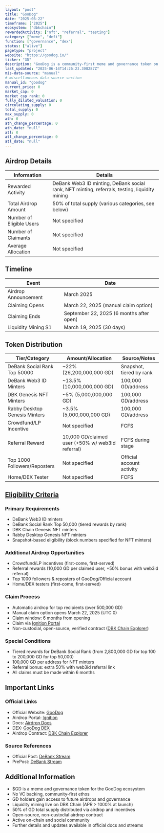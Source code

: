 ```yaml
---
layout: "post"
title: "GooDog"
date: "2025-03-22"
timeframe: ["2025"]
ecosystem: ["dbkchain"]
rewardedActivity: ["nft", "referral", "testing"]
category: ["meme", "defi"]
function: ["governance", "dex"]
status: ["alive"]
pagetype: "project"
website: "https://goodog.io/"
ticker: "GD"
description: "GooDog is a community-first meme and governance token on DBK Chain, distributing 50% of supply via airdrop to DeBank users, NFT minters, testers, and liquidity providers."
last_updated: "2025-06-14T14:26:23.308287Z"
mis-data-source: "manual"
# miscellaneous data source section
manual_id: "goodog"
current_price: 0
market_cap: 0
market_cap_rank: 0
fully_diluted_valuation: 0
circulating_supply: 0
total_supply: 0
max_supply: 0
ath: 0
ath_change_percentage: 0
ath_date: "null"
atl: 0
atl_change_percentage: 0
atl_date: "null"
---
```


## Airdrop Details

| Information              | Details                                                                                       |
| ------------------------ | --------------------------------------------------------------------------------------------- |
| Rewarded Activity        | DeBank Web3 ID minting, DeBank social rank, NFT minting, referrals, testing, liquidity mining |
| Total Airdrop Amount     | 50% of total supply (various categories, see below)                                           |
| Number of Eligible Users | Not specified                                                                                 |
| Number of Claimants      | Not specified                                                                                 |
| Average Allocation       | Not specified                                                                                 |

## Timeline

| Event                | Date                                     |
| -------------------- | ---------------------------------------- |
| Airdrop Announcement | March 2025                               |
| Claiming Opens       | March 22, 2025 (manual claim option)     |
| Claiming Ends        | September 22, 2025 (6 months after open) |
| Liquidity Mining S1  | March 19, 2025 (30 days)                 |

## Token Distribution

| Tier/Category                 | Amount/Allocation                                | Source/Notes              |
| ----------------------------- | ------------------------------------------------ | ------------------------- |
| DeBank Social Rank Top 50000  | ~22% (26,200,000,000 GD)                         | Snapshot, tiered by rank  |
| DeBank Web3 ID Minters        | ~13.5% (10,000,000,000 GD)                       | 100,000 GD/address        |
| DBK Genesis NFT Minters       | ~5% (5,000,000,000 GD)                           | 100,000 GD/address        |
| Rabby Desktop Genesis Minters | ~3.5% (5,000,000,000 GD)                         | 100,000 GD/address        |
| Crowdfund/LP Incentive        | Not specified                                    | FCFS                      |
| Referral Reward               | 10,000 GD/claimed user (+50% w/ web3id referral) | FCFS during stage         |
| Top 1000 Followers/Reposters  | Not specified                                    | Official account activity |
| Home/DEX Tester               | Not specified                                    | FCFS                      |

## [Eligibility Criteria](https://goodog.io/ignition)

### Primary Requirements

- DeBank Web3 ID minters
- DeBank Social Rank Top 50,000 (tiered rewards by rank)
- DBK Chain Genesis NFT minters
- Rabby Desktop Genesis NFT minters
- Snapshot-based eligibility (block numbers specified for NFT minters)

### Additional Airdrop Opportunities

- Crowdfund/LP incentives (first-come, first-served)
- Referral rewards (10,000 GD per claimed user, +50% bonus with web3id referral)
- Top 1000 followers & reposters of GooDog/Official account
- Home/DEX testers (first-come, first-served)

### Claim Process

- Automatic airdrop for top recipients (over 500,000 GD)
- Manual claim option opens March 22, 2025 (UTC 0)
- Claim window: 6 months from opening
- Claim via [Ignition Portal](https://goodog.io/ignition)
- Non-custodial, open-source, verified contract ([DBK Chain Explorer](https://scan.dbkchain.io/address/0x73871B39c1EBE91fDB5a918098e519A8165A0E9d))

### Special Conditions

- Tiered rewards for DeBank Social Rank (from 2,800,000 GD for top 100 to 200,000 GD for top 50,000)
- 100,000 GD per address for NFT minters
- Referral bonus: extra 50% with web3id referral link
- All claims must be made within 6 months

## Important Links

### Official Links

- Official Website: [GooDog](https://goodog.io/)
- Airdrop Portal: [Ignition](https://goodog.io/ignition)
- Docs: [Airdrop Docs](https://docs.goodog.io/ignition)
- DEX: [GooDog DEX](https://dex.goodog.io/)
- Airdrop Contract: [DBK Chain Explorer](https://scan.dbkchain.io/address/0x73871B39c1EBE91fDB5a918098e519A8165A0E9d)

### Source References

- Official Post: [DeBank Stream](https://debank.com/stream/3090170)
- PrePost: [DeBank Stream](https://debank.com/stream/3086303)

## Additional Information

- $GD is a meme and governance token for the GooDog ecosystem
- No VC backing, community-first ethos
- GD holders gain access to future airdrops and governance
- Liquidity mining live on DBK Chain (APR > 1000% at launch)
- 50% of GD total supply distributed via airdrop and incentives
- Open-source, non-custodial airdrop contract
- Active on-chain and social community
- Further details and updates available in official docs and streams